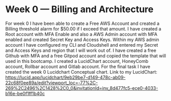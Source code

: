# Week 0 — Billing and Architecture
For week 0 I have been able to create a Free AWS Account and created a Billing threshold alarm for $50.00 if I exceed that amount.
I have created a Root account with MFA Enable and also a AWS Admin account with MFA enabled and created Secret Key and Access Keys.
Within my AWS admin account I have configured my CLI and Cloudshell and entered my Secret and Access Keys and region that I will work out of.
I have created a free Github with MFA and a free Gitpod account and copied the template that will used in this bootcamp.
I created a LucidChart account, HoneyComb account, Rollbar account and Gitlab account.
For the final task I have created the week 0 Lucidchart Conceptual chart.
Link to my LucidChart: https://lucid.app/lucidchart/9eb29be7-d149-478c-ab09-22c68f0ee89a/edit?viewport_loc=-77%2C-269%2C2496%2C1428%2C0_0&invitationId=inv_8d477fc5-ece0-4033-b16e-be0f1ff1b40c
